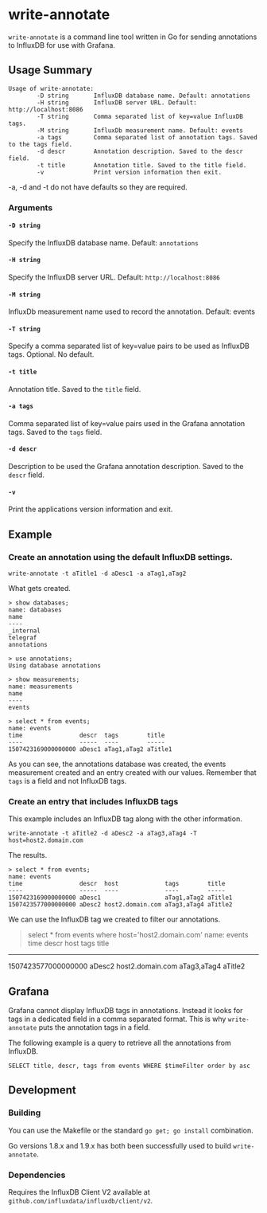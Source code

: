# write-annotate

`write-annotate` is a command line tool written in Go for sending annotations
to InfluxDB for use with Grafana.

## Usage Summary

```
Usage of write-annotate:
        -D string       InfluxDB database name. Default: annotations
        -H string       InfluxDB server URL. Default: http://localhost:8086
        -T string       Comma separated list of key=value InfluxDB tags.
        -M string       InfluxDb measurement name. Default: events
        -a tags         Comma separated list of annotation tags. Saved to the tags field.
        -d descr        Annotation description. Saved to the descr field.
        -t title        Annotation title. Saved to the title field.
        -v              Print version information then exit.
```

-a, -d and -t do not have defaults so they are required.

### Arguments

#### `-D string`
Specify the InfluxDB database name.
Default: `annotations`

#### `-H string`
Specify the InfluxDB server URL.
Default: `http://localhost:8086`

#### `-M string`
InfluxDb measurement name used to record the annotation.
Default: events

#### `-T string`
Specify a comma separated list of key=value pairs to be used as InfluxDB tags.
Optional. No default.

#### `-t title`
Annotation title. Saved to the `title` field.

#### `-a tags`
Comma separated list of key=value pairs used in the Grafana annotation tags.
Saved to the `tags` field.

#### `-d descr`
Description to be used the Grafana annotation description.
Saved to the `descr` field.

#### `-v`
Print the applications version information and exit.


## Example

### Create an annotation using the default InfluxDB settings.
```
write-annotate -t aTitle1 -d aDesc1 -a aTag1,aTag2
```

What gets created.
```
> show databases;
name: databases
name
----
_internal
telegraf
annotations

> use annotations;
Using database annotations

> show measurements;
name: measurements
name
----
events

> select * from events;
name: events
time                descr  tags        title
----                -----  ----        -----
1507423169000000000 aDesc1 aTag1,aTag2 aTitle1

```

As you can see, the annotations database was created, the events measurement
created and an entry created with our values.  Remember that `tags` is a field
and not InfluxDB tags.


### Create an entry that includes InfluxDB tags

This example includes an InfluxDB tag along with the other information.

```
write-annotate -t aTitle2 -d aDesc2 -a aTag3,aTag4 -T host=host2.domain.com
```

The results.
```
> select * from events;
name: events
time                descr  host             tags        title
----                -----  ----             ----        -----
1507423169000000000 aDesc1                  aTag1,aTag2 aTitle1
1507423577000000000 aDesc2 host2.domain.com aTag3,aTag4 aTitle2
```

We can use the InfluxDB tag we created to filter our annotations.

> select * from events where host='host2.domain.com'
name: events
time                descr  host             tags        title
----                -----  ----             ----        -----
1507423577000000000 aDesc2 host2.domain.com aTag3,aTag4 aTitle2


## Grafana

Grafana cannot display InfluxDB tags in annotations.  Instead it looks for
tags in a dedicated field in a comma separated format.  This is why
`write-annotate` puts the annotation tags in a field.

The following example is a query to retrieve all the annotations from InfluxDB.

```
SELECT title, descr, tags from events WHERE $timeFilter order by asc
```


## Development

### Building

You can use the Makefile or the standard `go get; go install` combination.

Go versions 1.8.x and 1.9.x has both been successfully used to build `write-annotate`.

### Dependencies

Requires the InfluxDB Client V2 available at `github.com/influxdata/influxdb/client/v2`.

